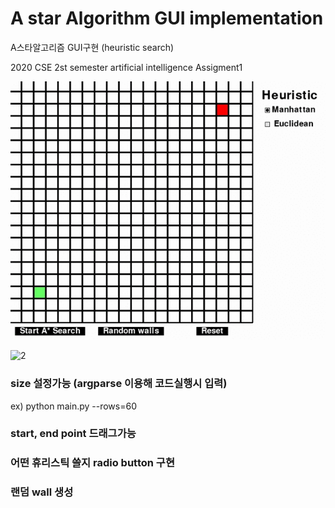 ﻿# A star Algorithm GUI implementation

 A스타알고리즘 GUI구현 (heuristic search)

 2020 CSE 2st semester artificial intelligence Assigment1

 ![1](./image/1.gif)
 
 ![2](./image/2.gif) 

### size 설정가능 (argparse 이용해 코드실행시 입력)
ex) python main.py --rows=60

### start, end point 드래그가능

### 어떤 휴리스틱 쓸지 radio button 구현

### 랜덤 wall 생성